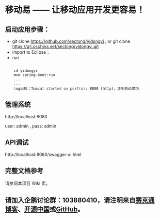 # 移动易 —— 让移动应用开发更容易！

## 启动应用步骤：

 - git clone https://github.com/sectong/yidongyi ; or  git clone https://git.oschina.net/sectong/yidongyi.git
 - import to Eclipse；
 - run

```
	
	cd yidongyi
	mvn spring-boot:run
	...
	...
	log出现：Tomcat started on port(s): 8080 (http)，证明启动成功

```

## 管理系统

http://localhost:8080

user: admin , pass: admin

## API调试

http://localhost:8080/swagger-ui.html

## 完整文档参考

请参阅本项目 Wiki 页。

## 请加入企鹅讨论群：103880410，请注明来自[赛克通博客](https://blog.sectong.com)、[开源中国](https://git.oschina.net/sectong)或[GitHub](https://github.com/sectong)。